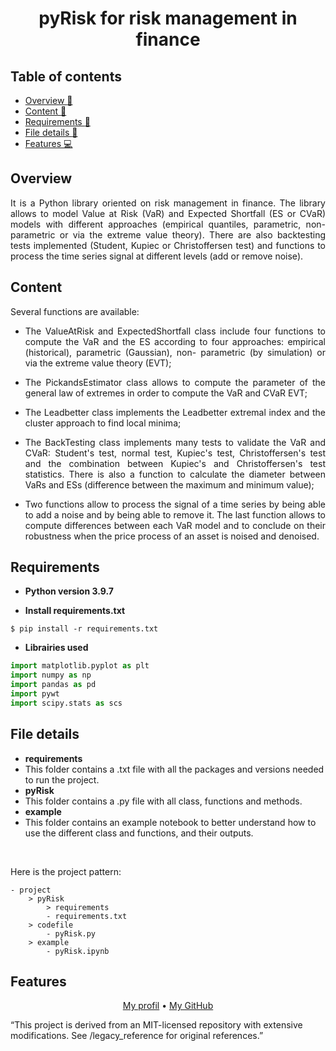 <h1 align="center">pyRisk for risk management in finance</h1> 


## Table of contents 
* [Overview :loudspeaker:](#Overview)
* [Content :mag_right:](#Content)
* [Requirements :page_with_curl:](#Requirements)
* [File details :open_file_folder:](#File-details)
* [Features :computer:](#Features) 

<a id="section01"></a> 
## Overview 

<p align="justify">It is a Python library oriented on risk management in finance. The library allows to model Value at Risk (VaR) and Expected Shortfall (ES or CVaR) models with different approaches (empirical quantiles, parametric, non-parametric or via the extreme value theory). There are also backtesting tests implemented (Student, Kupiec or Christoffersen test) and functions to process the time series signal at different levels (add or remove noise).<p> 


<a id="section02"></a> 
## Content 

Several functions are available:
<ul> 
<li><p align="justify">The ValueAtRisk and ExpectedShortfall class include four functions to compute the VaR and the ES according to four approaches: empirical (historical), parametric (Gaussian), non- parametric (by simulation) or via the extreme value theory (EVT);</p></li> 
<li><p align="justify">The PickandsEstimator class allows to compute the parameter of the general law of extremes in order to compute the VaR and CVaR EVT;</p></li> 
<li><p align="justify">The Leadbetter class implements the Leadbetter extremal index and the cluster approach to find local minima;</p></li> 
<li><p align="justify">The BackTesting class implements many tests to validate the VaR and CVaR: Student's test, normal test, Kupiec's test, Christoffersen's test and the combination between Kupiec's and Christoffersen's test statistics. There is also a function to calculate the diameter between VaRs and ESs (difference between the maximum and minimum value);</p></li> 
<li><p align="justify">Two functions allow to process the signal of a time series by being able to add a noise and by being able to remove it. The last function allows to compute differences between each VaR model and to conclude on their robustness when the price process of an asset is noised and denoised.</p></li> 
</ul> 

<a id="section03"></a> 
## Requirements
* **Python version 3.9.7** 

* **Install requirements.txt** 
```console
$ pip install -r requirements.txt 
``` 

* **Librairies used**
```python
import matplotlib.pyplot as plt 
import numpy as np
import pandas as pd
import pywt
import scipy.stats as scs
``` 


<a id="section04"></a> 
## File details
* **requirements** 
* This folder contains a .txt file with all the packages and versions needed to run the project. 
* **pyRisk** 
* This folder contains a .py file with all class, functions and methods. 
* **example** 
* This folder contains an example notebook to better understand how to use the different class and functions, and their outputs. 

</br> 

Here is the project pattern: 
```
- project 
    > pyRisk	
        > requirements 
	    - requirements.txt 
	> codefile 
	    - pyRisk.py 
	> example 
	    - pyRisk.ipynb 
```

<a id="section05"></a> 
## Features 
<p align="center"><a href="https://github.com/lprtk/lprtk">My profil</a> • 
<a href="https://github.com/lprtk/lprtk">My GitHub</a></p> 

<p>
“This project is derived from an MIT-licensed repository with extensive modifications. See /legacy_reference for original references.”
</p>
